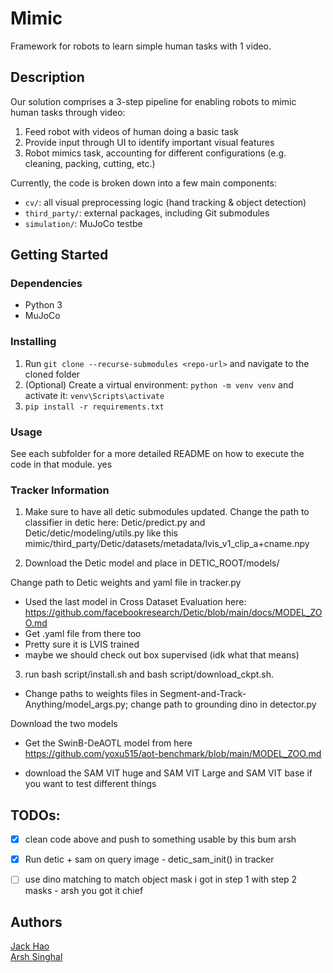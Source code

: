 # Mimic
Framework for robots to learn simple human tasks with 1 video.

## Description

Our solution comprises a 3-step pipeline for enabling robots to mimic human tasks through video:
1. Feed robot with videos of human doing a basic task
2. Provide input through UI to identify important visual features
3. Robot mimics task, accounting for different configurations (e.g. cleaning, packing, cutting, etc.)

Currently, the code is broken down into a few main components:
* `cv/`: all visual preprocessing logic (hand tracking & object detection)
* `third_party/`: external packages, including Git submodules
* `simulation/`: MuJoCo testbe

## Getting Started

### Dependencies

* Python 3
* MuJoCo

### Installing

1. Run `git clone --recurse-submodules <repo-url>` and navigate to the cloned folder
2. (Optional) Create a virtual environment: `python -m venv venv` and activate it: `venv\Scripts\activate`
3. `pip install -r requirements.txt`

### Usage
See each subfolder for a more detailed README on how to execute the code in that module. yes

### Tracker Information
1. Make sure to have all detic submodules updated. Change the path to classifier in detic here: Detic/predict.py and Detic/detic/modeling/utils.py like this mimic/third_party/Detic/datasets/metadata/lvis_v1_clip_a+cname.npy

2. Download the Detic model and place in DETIC_ROOT/models/

Change path to Detic weights and yaml file in tracker.py
- Used the last model in Cross Dataset Evaluation here: https://github.com/facebookresearch/Detic/blob/main/docs/MODEL_ZOO.md 
- Get .yaml file from there too
- Pretty sure it is LVIS trained
- maybe we should check out box supervised (idk what that means)

3. run bash script/install.sh and bash script/download_ckpt.sh. 

- Change paths to weights files in Segment-and-Track-Anything/model_args.py; change path to grounding dino in detector.py

Download the two models
- Get the SwinB-DeAOTL model from here https://github.com/yoxu515/aot-benchmark/blob/main/MODEL_ZOO.md

- download the SAM VIT huge and SAM VIT Large and SAM VIT base if you want to test different things


## TODOs:
- [x] clean code above and push to something usable by this bum arsh 
- [x] Run detic + sam on query image - detic_sam_init() in tracker
- [ ] use dino matching to match object mask i got in step 1 with step 2 masks - arsh you got it chief


<!-- ## Help

Any advise for common problems or issues.
```
command to run if program contains helper info
``` -->

## Authors

[Jack Hao](https://www.linkedin.com/in/jackhhao/)
<br>
[Arsh Singhal](https://www.linkedin.com/in/arsh-singhal/)

<!-- ## Version History

* 0.2
    * Various bug fixes and optimizations
    * See [commit change]() or See [release history]()
* 0.1
    * Initial Release

## License

This project is licensed under the [NAME HERE] License - see the LICENSE.md file for details

## Acknowledgments